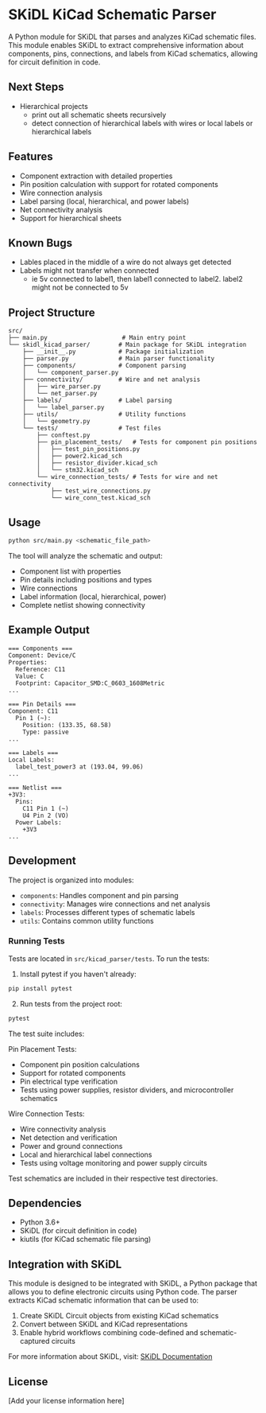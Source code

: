 # SKiDL KiCad Schematic Parser

A Python module for SKiDL that parses and analyzes KiCad schematic files. This module enables SKiDL to extract comprehensive information about components, pins, connections, and labels from KiCad schematics, allowing for circuit definition in code.

## Next Steps
- Hierarchical projects
  - print out all schematic sheets recursively
  - detect connection of hierarchical labels with wires or local labels or hierarchical labels
## Features

- Component extraction with detailed properties
- Pin position calculation with support for rotated components
- Wire connection analysis
- Label parsing (local, hierarchical, and power labels)
- Net connectivity analysis
- Support for hierarchical sheets

## Known Bugs
- Lables placed in the middle of a wire do not always get detected
- Labels might not transfer when connected
  - ie 5v connected to label1, then label1 connected to label2.  label2 might not be connected to 5v

## Project Structure

```
src/
├── main.py                     # Main entry point
└── skidl_kicad_parser/        # Main package for SKiDL integration
    ├── __init__.py            # Package initialization
    ├── parser.py              # Main parser functionality
    ├── components/            # Component parsing
    │   └── component_parser.py
    ├── connectivity/          # Wire and net analysis
    │   ├── wire_parser.py
    │   └── net_parser.py
    ├── labels/                # Label parsing
    │   └── label_parser.py
    ├── utils/                 # Utility functions
    │   └── geometry.py
    └── tests/                 # Test files
        ├── conftest.py
        ├── pin_placement_tests/   # Tests for component pin positions
        │   ├── test_pin_positions.py
        │   ├── power2.kicad_sch
        │   ├── resistor_divider.kicad_sch
        │   └── stm32.kicad_sch
        └── wire_connection_tests/ # Tests for wire and net connectivity
            ├── test_wire_connections.py
            └── wire_conn_test.kicad_sch
```

## Usage

```bash
python src/main.py <schematic_file_path>
```

The tool will analyze the schematic and output:
- Component list with properties
- Pin details including positions and types
- Wire connections
- Label information (local, hierarchical, power)
- Complete netlist showing connectivity

## Example Output

```
=== Components ===
Component: Device/C
Properties:
  Reference: C11
  Value: C
  Footprint: Capacitor_SMD:C_0603_1608Metric
...

=== Pin Details ===
Component: C11
  Pin 1 (~):
    Position: (133.35, 68.58)
    Type: passive
...

=== Labels ===
Local Labels:
  label_test_power3 at (193.04, 99.06)
...

=== Netlist ===
+3V3:
  Pins:
    C11 Pin 1 (~)
    U4 Pin 2 (VO)
  Power Labels:
    +3V3
...
```

## Development

The project is organized into modules:
- `components`: Handles component and pin parsing
- `connectivity`: Manages wire connections and net analysis
- `labels`: Processes different types of schematic labels
- `utils`: Contains common utility functions

### Running Tests

Tests are located in `src/kicad_parser/tests`. To run the tests:

1. Install pytest if you haven't already:
```bash
pip install pytest
```

2. Run tests from the project root:
```bash
pytest
```

The test suite includes:

Pin Placement Tests:
- Component pin position calculations
- Support for rotated components
- Pin electrical type verification
- Tests using power supplies, resistor dividers, and microcontroller schematics

Wire Connection Tests:
- Wire connectivity analysis
- Net detection and verification
- Power and ground connections
- Local and hierarchical label connections
- Tests using voltage monitoring and power supply circuits

Test schematics are included in their respective test directories.

## Dependencies

- Python 3.6+
- SKiDL (for circuit definition in code)
- kiutils (for KiCad schematic file parsing)

## Integration with SKiDL

This module is designed to be integrated with SKiDL, a Python package that allows you to define electronic circuits using Python code. The parser extracts KiCad schematic information that can be used to:

1. Create SKiDL Circuit objects from existing KiCad schematics
2. Convert between SKiDL and KiCad representations
3. Enable hybrid workflows combining code-defined and schematic-captured circuits

For more information about SKiDL, visit: [SKiDL Documentation](https://xesscorp.github.io/skidl/docs/_site/)

## License

[Add your license information here]
